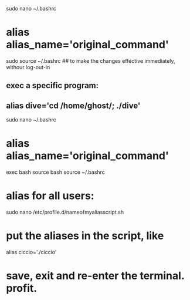 sudo nano ~/.bashrc
# alias alias_name='original_command'
sudo source ~/.bashrc ## to make the changes effective immediately, withour log-out-in

## exec a specific program:
## alias dive='cd /home/ghost/; ./dive'

sudo nano ~/.bashrc
# alias alias_name='original_command'
exec bash
source bash
source ~/.bashrc

# alias for all users:
sudo nano /etc/profile.d/nameofmyaliasscript.sh
# put the aliases in the script, like
alias ciccio='./ciccio'
# save, exit and re-enter the terminal. profit.
